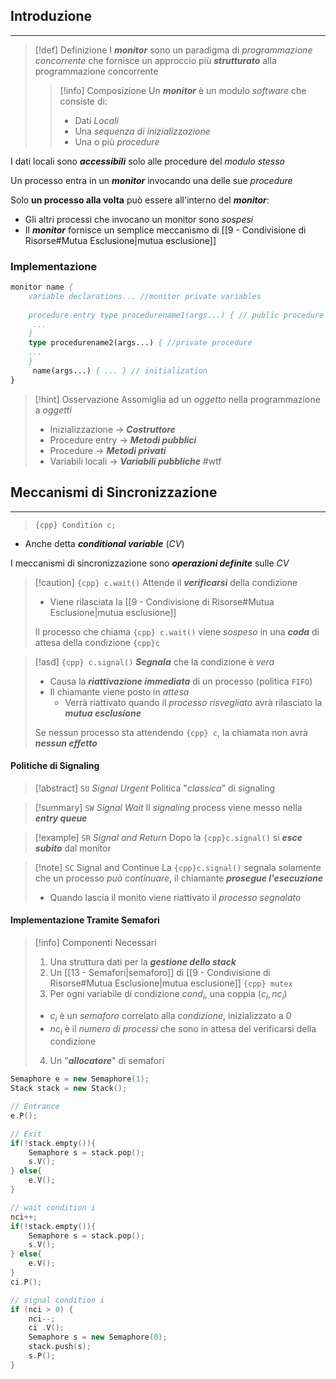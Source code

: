 ## Introduzione
---
>[!def] Definizione
>I ***monitor*** sono un paradigma di *programmazione concorrente* che fornisce un approccio più ***strutturato*** alla programmazione concorrente
>>[!info] Composizione
>>Un ***monitor*** è un modulo *software* che consiste di:
>>- Dati *Locali*
>>- Una *sequenza di inizializzazione*
>>- Una o più *procedure*

I dati locali sono ***accessibili*** solo alle procedure del *modulo stesso*

Un processo entra in un ***monitor*** invocando una delle sue *procedure*

Solo **un processo alla volta** può essere all'interno del ***monitor***:
- Gli altri processi che invocano un monitor sono *sospesi*
- Il ***monitor*** fornisce un semplice meccanismo di [[9 - Condivisione di Risorse#Mutua Esclusione|mutua esclusione]]

### Implementazione
```pascal title:monitor
monitor name { 
	variable declarations... //monitor private variables 
	
	procedure entry type procedurename1(args...) { // public procedure
	 ... 
	} 
	type procedurename2(args...) { //private procedure
	... 
	}
	 name(args...) { ... } // initialization
}
```

>[!hint] Osservazione
>Assomiglia ad un *oggetto* nella programmazione a *oggetti*
>- Inizializzazione -> ***Costruttore***
>- Procedure entry -> ***Metodi pubblici***
>- Procedure -> ***Metodi privati***
>- Variabili locali -> ***Variabili pubbliche*** #wtf

## Meccanismi di Sincronizzazione
---
>`{cpp} Condition c;`

- Anche detta ***conditional variable*** (*CV*)

I meccanismi di sincronizzazione sono ***operazioni definite*** sulle *CV*

>[!caution] `{cpp} c.wait()`
>Attende il ***verificarsi*** della condizione
>- Viene rilasciata la [[9 - Condivisione di Risorse#Mutua Esclusione|mutua esclusione]]
>
>Il processo che chiama `{cpp} c.wait()` viene *sospeso* in una ***coda*** di attesa della condizione `{cpp}c`

>[!asd] `{cpp} c.signal()`
>***Segnala*** che la condizione è *vera*
>- Causa la ***riattivazione immediata*** di un processo (politica `FIFO`)
>- Il chiamante viene posto in *attesa*
>	- Verrà riattivato quando il *processo risvegliato* avrà rilasciato la ***mutua esclusione***
>
>Se nessun processo sta attendendo `{cpp} c`, la chiamata non avrà ***nessun effetto***


#### Politiche di Signaling
>[!abstract] `SU` *Signal Urgent*
>Politica "*classica*" di signaling

>[!summary] `SW` *Signal Wait*
>Il *signaling* process viene messo nella ***entry queue***

>[!example] `SR` *Signal and Return*
>Dopo la `{cpp}c.signal()` si ***esce subito*** dal monitor

>[!note] `SC` Signal and Continue
>La `{cpp}c.signal()` segnala solamente che un processo *può continuare*, il chiamante ***prosegue l'esecuzione***
>- Quando lascia il monito viene riattivato il *processo segnalato*

#### Implementazione Tramite Semafori
>[!info] Componenti Necessari
>1. Una struttura dati per la ***gestione dello stack***
>2. Un [[13 - Semafori|semaforo]] di [[9 - Condivisione di Risorse#Mutua Esclusione|mutua esclusione]] `{cpp} mutex`
>3. Per ogni variabile di condizione $cond_{i}$, una coppia $(c_{i},nc_{i})$
>	- $c_{i}$ è un *semaforo* correlato alla *condizione*, inizializzato a $0$
>	- $nc_{i}$ è il *numero di processi* che sono in attesa del verificarsi della condizione
>4. Un "***allocatore***" di semafori

```cpp title:Inizialization
Semaphore e = new Semaphore(1);
Stack stack = new Stack();
```

```cpp title="Monitor Entrance/Exit"
// Entrance
e.P();

// Exit
if(!stack.empty()){
	Semaphore s = stack.pop();
	s.V();
} else{
	e.V();
}
```

```cpp title="Wait & Signal"
// wait condition i
nci++;
if(!stack.empty()){
	Semaphore s = stack.pop();
	s.V();
} else{
	e.V();
}
ci.P();

// signal condition i
if (nci > 0) { 
	nci--; 
	ci .V(); 
	Semaphore s = new Semaphore(0); 
	stack.push(s); 
	s.P(); 
}
```


